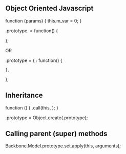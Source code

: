 Object Oriented Javascript
--------------------------

function <object>(params) {
	this.m_var = 0;
}

<object>.prototype.<function> = function() {

};

OR

<object>.prototype = {
	<function>: function() {
	    
	},
};

Inheritance
-----------

function <class>() {
    <base>.call(this, <args>);
}

<class>.prototype = Object.create(<base>.prototype);


Calling parent (super) methods
------------------------------

Backbone.Model.prototype.set.apply(this, arguments);




